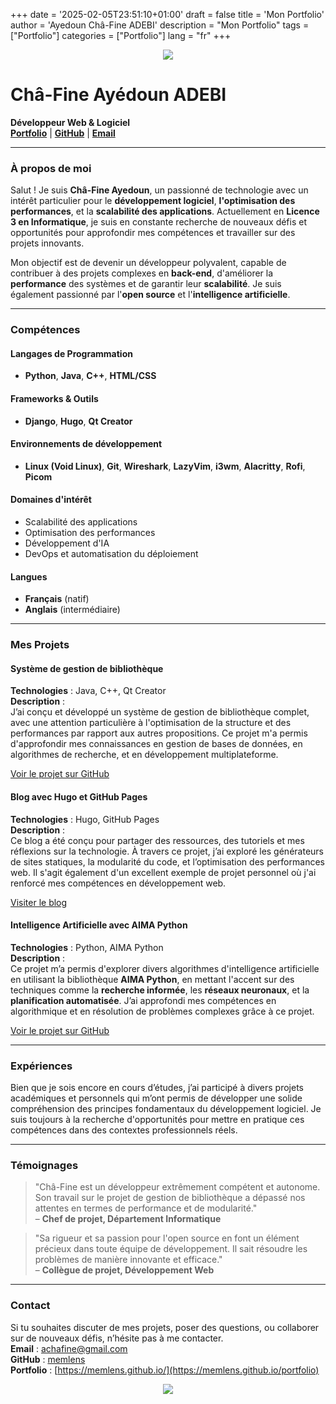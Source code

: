 +++
date = '2025-02-05T23:51:10+01:00'
draft = false
title = 'Mon Portfolio'
author = 'Ayedoun Châ-Fine ADEBI'
description = "Mon Portfolio"
tags = ["Portfolio"]
categories = ["Portfolio"]
lang = "fr"
+++


<p align="center">
  <img src="https://capsule-render.vercel.app/api?type=waving&color=gradient&text=Hello!&height=100&section=header"/>
</p>

# **Châ-Fine Ayédoun ADEBI**  
**Développeur Web & Logiciel**  
[**Portfolio**](https://memlens.github.io/) | [**GitHub**](https://github.com/memlens) | [**Email**](mailto:achafine@gmail.com)

---

### **À propos de moi**

Salut ! Je suis **Châ-Fine Ayedoun**, un passionné de technologie avec un intérêt particulier pour le **développement logiciel**, **l'optimisation des performances**, et la **scalabilité des applications**. Actuellement en **Licence 3 en Informatique**, je suis en constante recherche de nouveaux défis et opportunités pour approfondir mes compétences et travailler sur des projets innovants.

Mon objectif est de devenir un développeur polyvalent, capable de contribuer à des projets complexes en **back-end**, d'améliorer la **performance** des systèmes et de garantir leur **scalabilité**. Je suis également passionné par l'**open source** et l'**intelligence artificielle**.

---

### **Compétences**

#### **Langages de Programmation**  
- **Python**, **Java**, **C++**, **HTML/CSS**

#### **Frameworks & Outils**  
- **Django**, **Hugo**, **Qt Creator**

#### **Environnements de développement**  
- **Linux (Void Linux)**, **Git**, **Wireshark**, **LazyVim**, **i3wm**, **Alacritty**, **Rofi**, **Picom**

#### **Domaines d'intérêt**  
- Scalabilité des applications  
- Optimisation des performances  
- Développement d'IA  
- DevOps et automatisation du déploiement

#### **Langues**  
- **Français** (natif)  
- **Anglais** (intermédiaire)

---

### **Mes Projets**

#### **Système de gestion de bibliothèque**  
**Technologies** : Java, C++, Qt Creator  
**Description** :  
J’ai conçu et développé un système de gestion de bibliothèque complet, avec une attention particulière à l'optimisation de la structure et des performances par rapport aux autres propositions. Ce projet m'a permis d'approfondir mes connaissances en gestion de bases de données, en algorithmes de recherche, et en développement multiplateforme.

[Voir le projet sur GitHub](https://github.com/memlens/javaLibraryManager)

#### **Blog avec Hugo et GitHub Pages**  
**Technologies** : Hugo, GitHub Pages  
**Description** :  
Ce blog a été conçu pour partager des ressources, des tutoriels et mes réflexions sur la technologie. À travers ce projet, j’ai exploré les générateurs de sites statiques, la modularité du code, et l’optimisation des performances web. Il s'agit également d'un excellent exemple de projet personnel où j'ai renforcé mes compétences en développement web.

[Visiter le blog](https://memlens.github.io/)

#### **Intelligence Artificielle avec AIMA Python**  
**Technologies** : Python, AIMA Python  
**Description** :  
Ce projet m’a permis d'explorer divers algorithmes d'intelligence artificielle en utilisant la bibliothèque **AIMA Python**, en mettant l'accent sur des techniques comme la **recherche informée**, les **réseaux neuronaux**, et la **planification automatisée**. J’ai approfondi mes compétences en algorithmique et en résolution de problèmes complexes grâce à ce projet.

[Voir le projet sur GitHub](https://github.com/memlens/ProblemAndNode)

---

### **Expériences**

Bien que je sois encore en cours d’études, j’ai participé à divers projets académiques et personnels qui m’ont permis de développer une solide compréhension des principes fondamentaux du développement logiciel. Je suis toujours à la recherche d'opportunités pour mettre en pratique ces compétences dans des contextes professionnels réels.

---

### **Témoignages**

> "Châ-Fine est un développeur extrêmement compétent et autonome. Son travail sur le projet de gestion de bibliothèque a dépassé nos attentes en termes de performance et de modularité."  
– **Chef de projet, Département Informatique**

> "Sa rigueur et sa passion pour l'open source en font un élément précieux dans toute équipe de développement. Il sait résoudre les problèmes de manière innovante et efficace."  
– **Collègue de projet, Développement Web**

---

### **Contact**

Si tu souhaites discuter de mes projets, poser des questions, ou collaborer sur de nouveaux défis, n’hésite pas à me contacter.  
**Email** : [achafine@gmail.com](mailto:achafine@gmail.com)  
**GitHub** : [memlens](https://github.com/memlens)  
**Portfolio** : [https://memlens.github.io/](https://memlens.github.io/portfolio)

<p align="center">
  <img src="https://capsule-render.vercel.app/api?type=waving&color=gradient&height=100&section=footer"/>
</p>
